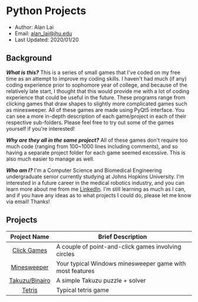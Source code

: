 # Python Projects

* Author: Alan Lai
* Email: alan_lai@jhu.edu
* Last Updated: 2020/01/20

## Background
**_What is this?_** This is a series of small games that I've coded on my free 
time as an attempt to improve my coding skills. I haven't had much (if any) 
coding experience prior to  sophomore year of college, and because of the 
relatively late start, I thought  that this would provide me with a lot of
coding experience that could be useful in the future. These programs range from
clicking games that draw shapes to slightly more complicated games such as 
minesweeper. All of these games are made using PyQt5 interface. You can see a 
more in-depth description of each game/project in each of their respective 
sub-folders. Please feel free to try out some of the games yourself if you're 
interested!

**_Why are they all in the same project?_** All of these games don't require 
too much code (ranging from 100~1000 lines including comments), and so having 
a separate project folder for each game seemed excessive. This is also much 
easier to manage as well. 

**_Who am I?_** I'm a Computer Science and Biomedical Engineering undergraduate
senior currently studying at Johns Hopkins University. I'm interested in a 
future career in the medical robotics industry, and you can learn more about me
from me [LinkedIn](https://www.linkedin.com/in/alan-lai-756969129). I'm still 
learning as much as I can, and if you have any ideas as to what projects I 
could do, please let me know via email! Thanks!

## Projects
|Project Name       |Brief Description|
|:-------:          |-----------------|     
|[Click Games](https://github.com/alanx3x7/python_projects/tree/master/Click_Game)          |A couple of point-and-click games involving circles
|[Minesweeper](https://github.com/alanx3x7/python_projects/tree/master/Minesweeper)         |Your typical Windows minesweeper game with most features
|[Takuzu/Binairo](https://github.com/alanx3x7/python_projects/tree/master/Takuzu)  |A simple Takuzu puzzle + solver|
|[Tetris](https://github.com/alanx3x7/python_projects/tree/master/Tetris)| Typical tetris game|